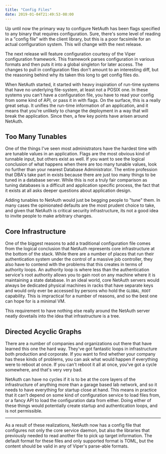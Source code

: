 ```yaml
---
title: "Config Files"
date: 2019-01-04T21:49:53-08:00
---
```


Up until now the primary way to configure NetAuth has been flags
specified to any binary that requires configuration.  Sure, there's
some level of reading in a "config file" with the client library, but
this is a poor facsimile for an actual configuration system.  This
will change with the next release.

The next release will feature configuration courtesy of the Viper
configuration framework.  This framework parses configuration in
various formats and then puts it into a global singleton for later
access.  The changes to pull in configuration files don't amount to an
interesting diff, but the reasoning behind why its taken this long to
get config files do.

When NetAuth started, it started with heavy inspiration of run-time
systems that have no underlying file-system, at least not a POSIX one.
In these systems you can't have a configuration file, you have to read
your config from some kind of API, or pass it in with flags.  On the
surface, this is a really great setup.  It unifies the run-time
information of an application, and it means that you're unlikely to
change the deployment in a way that will break the application.  Since
then, a few key points have arisen around NetAuth.

## Too Many Tunables

One of the things I've seen most administrators have the hardest time
with are tunable values in an application.  Flags are the most obvious
kind of tunnable input, but others exist as well.  If you want to see
the logical conclusion of what happens when there are too many tunable
values, look no further than your nearest Database Administrator.  The
entire profession that DBA's take part in exists because there are
just too many things to be tuned in a database server.  While this is
not a truly fair comparison as tuning databases is a difficult and
application specific process, the fact that it exists at all asks
deeper questions about application design.

Adding tunables to NetAuth would just be begging people to "tune"
them.  In many cases the opinionated defaults are the most prudent
choice to take, and given that NetAuth is critical security
infrastructure, its not a good idea to invite people to make arbitrary
changes.

## Core Infrastructure

One of the biggest reasons to add a traditional configuration file
comes from the logical conclusion that NetAuth represents core
infrastructure at the bottom of the stack.  While there are a number
of places that run their authentication system under the control of a
massive job controller, they also have to contend with the problems
that this creates in terms of authority loops.  An authority loop is
where less than the authentication service's root authority allows you
to gain root on any machine where it is maintaining a state database.
In an ideal world, core NetAuth servers would always be dedicated
physical machines in racks that have separate keys and would only ever
be accessed by persons who hold the `GLOBAL_ROOT` capability.  This is
impractical for a number of reasons, and so the best one can hope for
is a minimal VM.

This requirement to have nothing else really around the NetAuth server
neatly dovetails into the idea that infrastructure is a tree.

## Directed Acyclic Graphs

There are a number of companies and organizations out there that have
learned this one the hard way.  They've got fantastic loops in
infrastructure both production and corporate.  If you want to find
whether your company has these kinds of problems, you can ask what
would happen if everything were to reboot at once.  If you can't
reboot it all at once, you've got a cycle somewhere, and that's very
very bad.

NetAuth can have no cycles if it is to be at the core layers of the
infrastructure of anything more than a garage based lab network, and
so it needs to have everything for startup close at hand.  This means
in practice that it can't depend on some kind of configuration service
to load files from, or a fancy API to load the configuration data from
either.  Doing either of these things would potentially create startup
and authentication loops, and is not permissible.

---

As a result of these realizations, NetAuth now has a config file that
configures not only the core service daemon, but also the libraries
that previously needed to read another file to pick up target
information.  The default format for these files and only supported
format is TOML, but the content should be valid in any of Viper's
parse-able formats.
